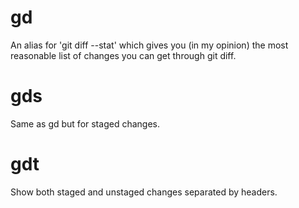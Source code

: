 # gd
An alias for 'git diff --stat' which gives you (in my opinion) the most reasonable list of changes you can get through git diff.
# gds
Same as gd but for staged changes.
# gdt
Show both staged and unstaged changes separated by headers.
